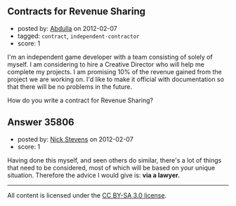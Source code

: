 ## Contracts for Revenue Sharing

- posted by: [Abdulla](https://stackexchange.com/users/-1/16237-abdulla) on 2012-02-07
- tagged: `contract`, `independent-contractor`
- score: 1

I'm an independent game developer with a team consisting of solely of myself. I am considering to hire a Creative Director who will help me complete my projects. I am promising 10% of the revenue gained from the project we are working on. I'd like to make it official with documentation so that there will be no problems in the future.

How do you write a contract for Revenue Sharing?


## Answer 35806

- posted by: [Nick Stevens](https://stackexchange.com/users/-1/15902-nick-stevens) on 2012-02-07
- score: 1

Having done this myself, and seen others do similar, there's a lot of things that need to be considered, most of which will be based on your unique situation. Therefore the advice I would give is: **via a lawyer.**



---

All content is licensed under the [CC BY-SA 3.0 license](https://creativecommons.org/licenses/by-sa/3.0/).
